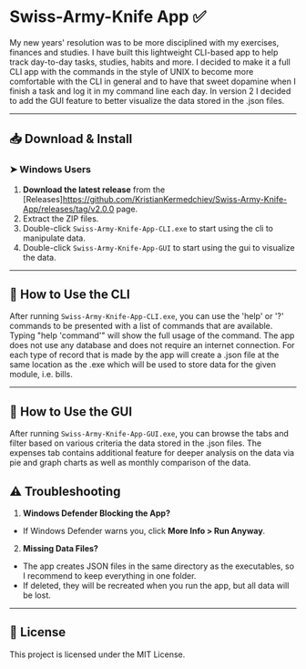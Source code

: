 # Swiss-Army-Knife App ✅  
My new years' resolution was to be more disciplined with my exercises, finances and studies. I have built this lightweight CLI-based app to help track day-to-day tasks, studies, habits and more. I decided to make it a full CLI app with the commands in the style of UNIX to become more comfortable with the CLI in general and to have that sweet dopamine when I finish a task and log it in my command line each day. In version 2 I decided to add the GUI feature to better visualize the data stored in the .json files.

---

## 📥 Download & Install  
### ➤ **Windows Users**
1. **Download the latest release** from the [Releases]https://github.com/KristianKermedchiev/Swiss-Army-Knife-App/releases/tag/v2.0.0 page.
2. Extract the ZIP files.
3. Double-click `Swiss-Army-Knife-App-CLI.exe` to start using the cli to manipulate data.
4. Double-click `Swiss-Army-Knife-App-GUI` to start using the gui to visualize the data.

---

## 🔹 How to Use  the CLI
After running `Swiss-Army-Knife-App-CLI.exe`, you can use the 'help' or '?' commands to be presented with a list of commands that are available. Typing "help 'command'" will show the full usage of the command. The app does not use any database and does not require an internet connection. For each type of record that is made by the app will create a .json file at the same location as the .exe which will be used to store data for the given module, i.e. bills.

---


## 🔹 How to Use  the GUI
After running `Swiss-Army-Knife-App-GUI.exe`, you can browse the tabs and filter based on various criteria the data stored in the .json files. The expenses tab contains additional feature for deeper analysis on the data via pie and graph charts as well as monthly comparison of the data.

## ⚠️ Troubleshooting  
1. **Windows Defender Blocking the App?**  
 - If Windows Defender warns you, click **More Info > Run Anyway**.
2. **Missing Data Files?**  
 - The app creates JSON files in the same directory as the executables, so I recommend to keep everything in one folder.  
 - If deleted, they will be recreated when you run the app, but all data will be lost.

---

## 📌 License  
This project is licensed under the MIT License.
